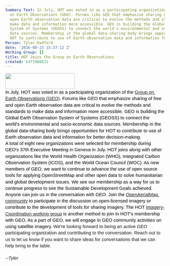 ```yaml
---
Summary Text: In July, HOT was voted in as a participating organization of the Group
  on Earth Observations (GEO). Forums like GEO that emphasize sharing of free and
  open Earth observation data are critical to evolve the methods and standards to
  make data and information more accessible. GEO is building the Global Earth Observation
  System of Systems (GEOSS) to connect the world's environmental and socio-economic
  data sources. Membership in the global data-sharing body brings opportunities for
  HOT to contribute to use of Earth observation data and information for better decision-making.
Person: Tyler Radford
date: '2016-08-23 15:37:12 Z'
Working Group: []
title: HOT Joins the Group on Earth Observations
created: 1471966632
---
```

<p style="line-height: 1.38; margin-top: 0pt; margin-bottom: 0pt;" dir="ltr"><span style="font-size: 14.666666666666666px; font-family: Arial; color: #000000; background-color: transparent; font-weight: 400; font-style: normal; font-variant: normal; text-decoration: none; vertical-align: baseline; white-space: pre-wrap;"><img class="image-medium" src="/sites/default/files/styles/medium/public/top_banner_main_l.png?itok=y9YWYMvi" alt="" width="220" height="50"></span></p><p style="line-height: 1.38; margin-top: 0pt; margin-bottom: 0pt;" dir="ltr"><span style="font-size: 14.666666666666666px; font-family: Arial; color: #000000; background-color: transparent; font-weight: 400; font-style: normal; font-variant: normal; text-decoration: none; vertical-align: baseline; white-space: pre-wrap;">In July, HOT was voted in as a participating organization of the <a href="https://www.earthobservations.org/">Group on Earth Observations (GEO)</a>. Forums like GEO that emphasize sharing of free and open Earth observation data are critical to evolve the methods and standards to make data and information more accessible. GEO is building the Global Earth Observation System of Systems (GEOSS) to connect the world's environmental and socio-economic data sources. Membership in the global data-sharing body brings opportunities for HOT to contribute to use of Earth observation data and information for better decision-making.</span></p><p style="line-height: 1.38; margin-top: 0pt; margin-bottom: 0pt;" dir="ltr"><span style="font-size: 14.666666666666666px; font-family: Arial; color: #000000; background-color: transparent; font-weight: 400; font-style: normal; font-variant: normal; text-decoration: none; vertical-align: baseline; white-space: pre-wrap;">A total of eight new organizations were selected for membership during GEO's 37th Executive Meeting in Geneva in July. HOT joins along with other organizations like the World Health Organization (WHO), Integrated Carbon Observation System (ICOS), and the World Ocean Council (WOC). As new members of GEO, we want to continue to advance the use of open source tools for applying OpenStreetMap and other open data to solve humanitarian and global development issues. We see our membership as a way for us to continue progress to see the Sustainable Development Goals achieved. </span></p><p style="line-height: 1.38; margin-top: 0pt; margin-bottom: 0pt;" dir="ltr"><span style="font-size: 14.666666666666666px; font-family: Arial; color: #000000; background-color: transparent; font-weight: 400; font-style: normal; font-variant: normal; text-decoration: none; vertical-align: baseline; white-space: pre-wrap;">Anyone can join us in the conversation with GEO. Join the <a href="https://twitter.com/OpenAerialMap">OpenAerialMap community</a> to participate in the discussion on open-licensed imagery or contribute to the development of tools for sharing imagery. The HOT <a href="http://wiki.openstreetmap.org/wiki/HOT_activation#Imagery_Coordination">Imagery-Coordination working group</a> is another method to join in HOT's membership with GEO. As a part of GEO, we will engage in GEO community activities on using satellite imagery. </span><span style="font-weight: normal;"><span style="font-size: 14.6667px; font-family: Arial; font-weight: 400; font-style: normal; font-variant-ligatures: normal; font-variant-caps: normal; white-space: pre-wrap; background-color: transparent;">We're looking forward to being an active GEO participating organization and contributing to the conversation. Reach out to us to let us know if you want to share ideas for conversations that we can help bring to the table.</span></span></p><p style="line-height: 1.38; margin-top: 0pt; margin-bottom: 0pt;" dir="ltr">&nbsp;</p><p style="line-height: 1.38; margin-top: 0pt; margin-bottom: 0pt;" dir="ltr"><em><span style="font-weight: normal;"><span style="font-size: 14.6667px; font-family: Arial; font-weight: 400; font-variant-ligatures: normal; font-variant-caps: normal; white-space: pre-wrap; background-color: transparent;">--Tyler</span></span></em></p>
